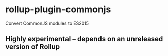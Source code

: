 # rollup-plugin-commonjs

Convert CommonJS modules to ES2015

## Highly experimental – depends on an unreleased version of Rollup
